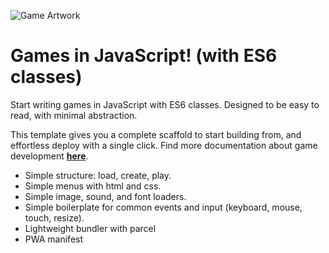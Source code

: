 ![Game Artwork](https://i.imgur.com/jcBe9Ef.png)

# Games in JavaScript! (with ES6 classes)

Start writing games in JavaScript with ES6 classes.
Designed to be easy to read, with minimal abstraction.

This template gives you a complete scaffold to start building from, and effortless deploy with a single click. Find more documentation about game development [**here**](https://developer.mozilla.org/en-US/docs/Games).

- Simple structure: load, create, play.
- Simple menus with html and css.
- Simple image, sound, and font loaders.
- Simple boilerplate for common events and input (keyboard, mouse, touch, resize).
- Lightweight bundler with parcel
- PWA manifest